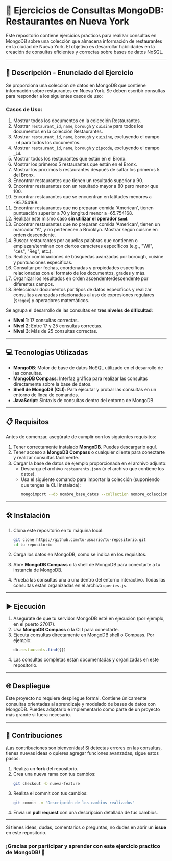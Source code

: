 # 📘 Ejercicios de Consultas MongoDB: Restaurantes en Nueva York

Este repositorio contiene ejercicios prácticos para realizar consultas en MongoDB sobre una colección que almacena información de restaurantes en la ciudad de Nueva York. El objetivo es desarrollar habilidades en la creación de consultas eficientes y correctas sobre bases de datos NoSQL.

---

## 📄 Descripción - Enunciado del Ejercicio

Se proporciona una colección de datos en MongoDB que contiene información sobre restaurantes en Nueva York. Se deben escribir consultas para responder a los siguientes casos de uso:

### Casos de Uso:
1. Mostrar todos los documentos en la colección Restaurantes.
2. Mostrar `restaurant_id`, `name`, `borough` y `cuisine` para todos los documentos en la colección Restaurantes.
3. Mostrar `restaurant_id`, `name`, `borough` y `cuisine`, excluyendo el campo `_id` para todos los documentos.
4. Mostrar `restaurant_id`, `name`, `borough` y `zipcode`, excluyendo el campo `_id`.
5. Mostrar todos los restaurantes que están en el Bronx.
6. Mostrar los primeros 5 restaurantes que están en el Bronx.
7. Mostrar los próximos 5 restaurantes después de saltar los primeros 5 del Bronx.
8. Encontrar restaurantes que tienen un resultado superior a 90.
9. Encontrar restaurantes con un resultado mayor a 80 pero menor que 100.
10. Encontrar restaurantes que se encuentran en latitudes menores a -95.754168.
11. Encontrar restaurantes que no preparan comida 'American', tienen puntuación superior a 70 y longitud menor a -65.754168.
12. Realizar este mismo caso **sin utilizar el operador `$and`**.
13. Encontrar restaurantes que no preparan comida 'American', tienen un marcador "A", y no pertenecen a Brooklyn. Mostrar según cuisine en orden descendente.
14. Buscar restaurantes por aquellas palabras que contienen o empiezan/terminan con ciertos caracteres específicos (e.g., "Wil", "ces", "Reg", etc.).
15. Realizar combinaciones de búsquedas avanzadas por borough, cuisine y puntuaciones específicas.
16. Consultar por fechas, coordenadas y propiedades específicas relacionadas con el formato de los documentos, grades y más.
17. Organizar los resultados en orden ascendente/descendente por diferentes campos.
18. Seleccionar documentos por tipos de datos específicos y realizar consultas avanzadas relacionadas al uso de expresiones regulares (`$regex`) y operadores matemáticos.

Se agrupa el desarrollo de las consultas en **tres niveles de dificultad**:
- **Nivel 1**: 17 consultas correctas.
- **Nivel 2**: Entre 17 y 25 consultas correctas.
- **Nivel 3**: Más de 25 consultas correctas.

---

## 💻 Tecnologías Utilizadas

- **MongoDB**: Motor de base de datos NoSQL utilizado en el desarrollo de las consultas.
- **MongoDB Compass**: Interfaz gráfica para realizar las consultas directamente sobre la base de datos.
- **Shell de MongoDB (CLI)**: Para ejecutar y probar las consultas en un entorno de línea de comandos.
- **JavaScript**: Sintaxis de consultas dentro del entorno de MongoDB.

---

## 📋 Requisitos

Antes de comenzar, asegúrate de cumplir con los siguientes requisitos:

1. Tener correctamente instalado **MongoDB**. Puedes descargarlo [aquí](https://www.mongodb.com/try/download/community).
2. Tener acceso a **MongoDB Compass** o cualquier cliente para conectarte y realizar consultas fácilmente.
3. Cargar la base de datos de ejemplo proporcionada en el archivo adjunto:
   - Descarga el archivo `restaurants.json` (o el archivo que contiene los datos).
   - Usa el siguiente comando para importar la colección (suponiendo que tengas la CLI instalada):
     ```bash
     mongoimport --db nombre_base_datos --collection nombre_coleccion --file ruta_al_archivo.json
     ```

---

## 🛠️ Instalación

1. Clona este repositorio en tu máquina local:
   ```bash
   git clone https://github.com/tu-usuario/tu-repositorio.git
   cd tu-repositorio
   ```

2. Carga los datos en MongoDB, como se indica en los requisitos.

3. Abre **MongoDB Compass** o la shell de MongoDB para conectarte a tu instancia de MongoDB.

4. Prueba las consultas una a una dentro del entorno interactivo. Todas las consultas están organizadas en el archivo `queries.js`.

---

## ▶️ Ejecución

1. Asegúrate de que tu servidor MongoDB esté en ejecución (por ejemplo, en el puerto 27017).
2. Usa **MongoDB Compass** o la CLI para conectarte.
3. Ejecuta consultas directamente en MongoDB shell o Compass. Por ejemplo:
   ```js
   db.restaurants.find({})
   ```
4. Las consultas completas están documentadas y organizadas en este repositorio.

---

## 🌐 Despliegue

Este proyecto no requiere despliegue formal. Contiene únicamente consultas orientadas al aprendizaje y modelado de bases de datos con MongoDB. Puedes adaptarlo e implementarlo como parte de un proyecto más grande si fuera necesario.

---

## 🤝 Contribuciones

¡Las contribuciones son bienvenidas! Si detectas errores en las consultas, tienes nuevas ideas o quieres agregar funciones avanzadas, sigue estos pasos:

1. Realiza un **fork** del repositorio.
2. Crea una nueva rama con tus cambios:
   ```bash
   git checkout -b nueva-feature
   ```
3. Realiza el commit con tus cambios:
   ```bash
   git commit -m "Descripción de los cambios realizados"
   ```
4. Envía un **pull request** con una descripción detallada de tus cambios.

---

Si tienes ideas, dudas, comentarios o preguntas, no dudes en abrir un **issue** en este repositorio.

### ¡Gracias por participar y aprender con este ejercicio practico de MongoDB! 🚀
